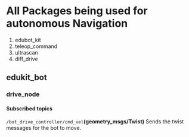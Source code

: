 # All Packages being used for autonomous Navigation

1. edubot_kit
2. teleop_command
3. ultrascan
4. diff_drive

## edukit_bot  
### drive_node

#### Subscribed topics
`/bot_drive_controller/cmd_vel`**(geometry_msgs/Twist)**
Sends the twist messages for the bot to move.


  
  
